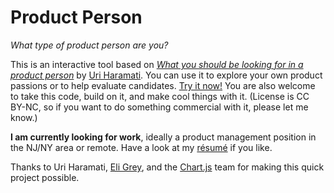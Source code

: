 # Product Person

*What type of product person are you?*

This is an interactive tool based on *[What you should be looking for in a product person](https://medium.com/swlh/what-you-should-be-looking-for-in-a-product-person-ee40e39a7301)* by [Uri Haramati](https://twitter.com/uriharamati). You can use it to explore your own product passions or to help evaluate candidates. [Try it now!](https://montoya.github.io/product-person/) You are also welcome to take this code, build on it, and make cool things with it. (License is CC BY-NC, so if you want to do something commercial with it, please let me know.)

**I am currently looking for work**, ideally a product management position in the NJ/NY area or remote. Have a look at my [résumé](http://christianmontoya.net/montoya_resume_web.pdf) if you like.

Thanks to Uri Haramati, [Eli Grey](https://github.com/eligrey/), and the [Chart.js](http://www.chartjs.org/) team for making this quick project possible.